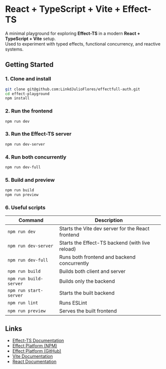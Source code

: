 # React + TypeScript + Vite + Effect-TS

A minimal playground for exploring **Effect-TS** in a modern **React + TypeScript + Vite** setup.  
Used to experiment with typed effects, functional concurrency, and reactive systems.

## Getting Started

### 1. Clone and install
```bash
git clone git@github.com:LinkdJulioFlores/effectfull-auth.git
cd effect-playground
npm install
```

### 2. Run the frontend
```bash
npm run dev
```

### 3. Run the Effect-TS server
```bash
npm run dev-server
```

### 4. Run both concurrently
```bash
npm run dev-full
```

### 5. Build and preview
```bash
npm run build
npm run preview
```

### 6. Useful scripts
| Command | Description |
|----------|-------------|
| `npm run dev` | Starts the Vite dev server for the React frontend |
| `npm run dev-server` | Starts the Effect-TS backend (with live reload) |
| `npm run dev-full` | Runs both frontend and backend concurrently |
| `npm run build` | Builds both client and server |
| `npm run build-server` | Builds only the backend |
| `npm run start-server` | Starts the built backend |
| `npm run lint` | Runs ESLint |
| `npm run preview` | Serves the built frontend |

## Links
- [Effect-TS Documentation](https://effect.website)
- [Effect Platform (NPM)](https://www.npmjs.com/package/@effect/platform)
- [Effect Platform (GitHub)](https://github.com/Effect-TS/effect/blob/main/packages/platform/README.md#http-server)
- [Vite Documentation](https://vitejs.dev)
- [React Documentation](https://react.dev)
